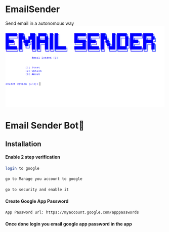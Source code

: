 # EmailSender
Send email in a autonomous way
![Screenshot](1.PNG)
# Email Sender Bot👋 

## Installation 

#### Enable 2 step verification
```bash
login to google

go to Manage you account to google

go to security and enable it
```

#### Create Google App Password
```bash
App Password url: https://myaccount.google.com/apppasswords
```

#### Once done login you email google app password in the app


